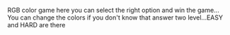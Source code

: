 RGB color game
here you can select the right option and win the game...
You can change the colors if you don't know that answer
two level...EASY and HARD are there
